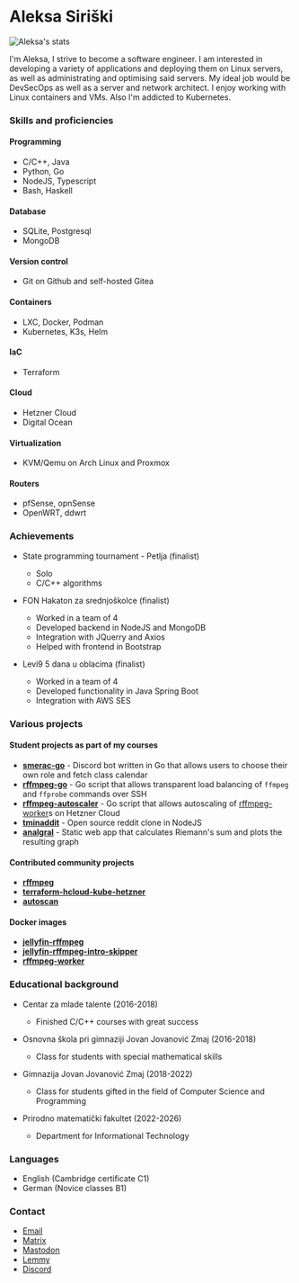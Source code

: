 # Aleksa Siriški

![Aleksa's stats](https://github-readme-stats.vercel.app/api?username=aleksasiriski&theme=github_dark&show_icons=true&custom_title=Aleksa's%20stats#gh-dark-mode-only)

I'm Aleksa, I strive to become a software engineer. I am interested in developing a variety of applications and deploying them on Linux servers, as well as administrating and optimising said servers. My ideal job would be DevSecOps as well as a server and network architect. I enjoy working with Linux containers and VMs. Also I'm addicted to Kubernetes.

### Skills and proficiencies

#### Programming
* C/C++, Java
* Python, Go
* NodeJS, Typescript
* Bash, Haskell

#### Database
* SQLite, Postgresql
* MongoDB

#### Version control
* Git on Github and self-hosted Gitea

#### Containers
* LXC, Docker, Podman
* Kubernetes, K3s, Helm

#### IaC
* Terraform

#### Cloud
* Hetzner Cloud
* Digital Ocean

#### Virtualization
* KVM/Qemu on Arch Linux and Proxmox

#### Routers
* pfSense, opnSense
* OpenWRT, ddwrt

### Achievements
* State programming tournament - Petlja (finalist)
	- Solo
	- C/C++ algorithms

* FON Hakaton za srednjoškolce (finalist)
	- Worked in a team of 4
	- Developed backend in NodeJS and MongoDB
	- Integration with JQuerry and Axios
	- Helped with frontend in Bootstrap

* Levi9 5 dana u oblacima (finalist)
	- Worked in a team of 4
	- Developed functionality in Java Spring Boot
	- Integration with AWS SES

### Various projects

#### Student projects as part of my courses
* [**smerac-go**](https://github.com/aleksasiriski/smerac-go) - Discord bot written in Go that allows users to choose their own role and fetch class calendar
* [**rffmpeg-go**](https://github.com/aleksasiriski/rffmpeg-go) - Go script that allows transparent load balancing of `ffmpeg` and `ffprobe` commands over SSH
* [**rffmpeg-autoscaler**](https://github.com/aleksasiriski/rffmpeg-autoscaler) - Go script that allows autoscaling of [rffmpeg-worker](https://github.com/aleksasiriski/rffmpeg-worker)s on Hetzner Cloud
* [**tminaddit**](https://github.com/aleksasiriski/tminaddit) - Open source reddit clone in NodeJS
* [**analgral**](https://github.com/aleksasiriski/analgral) - Static web app that calculates Riemann's sum and plots the resulting graph

#### Contributed community projects
* [**rffmpeg**](https://github.com/joshuaboniface/rffmpeg)
* [**terraform-hcloud-kube-hetzner**](https://github.com/kube-hetzner/terraform-hcloud-kube-hetzner)
* [**autoscan**](https://github.com/aleksasiriski/autoscan)

#### Docker images
* [**jellyfin-rffmpeg**](https://github.com/aleksasiriski/jellyfin-rffmpeg)
* [**jellyfin-rffmpeg-intro-skipper**](https://github.com/aleksasiriski/jellyfin-rffmpeg-intro-skipper)
* [**rffmpeg-worker**](https://github.com/aleksasiriski/rffmpeg-worker)

### Educational background
* Centar za mlade talente (2016-2018)
	- Finished C/C++ courses with great success

* Osnovna škola pri gimnaziji Jovan Jovanović Zmaj (2016-2018)
	- Class for students with special mathematical skills

* Gimnazija Jovan Jovanović Zmaj (2018-2022)
	- Class for students gifted in the field of Computer Science and Programming

* Prirodno matematički fakultet (2022-2026)
	- Department for Informational Technology


### Languages
* English (Cambridge certificate C1)
* German (Novice classes B1)

### Contact
- [Email](mailto:sir@tmina.org)
- [Matrix]()
- [Mastodon]()
- [Lemmy]()
- [Discord](https://discordapp.com/users/906930028078575626)
